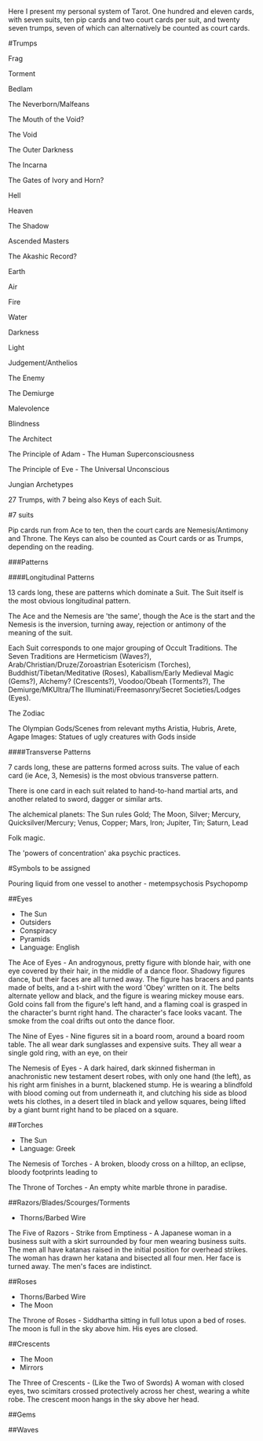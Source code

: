 Here I present my personal system of Tarot. One hundred and eleven cards, with seven suits, ten pip cards and two court cards per suit, and twenty seven trumps, seven of which can alternatively be counted as court cards.

#Trumps

Frag

Torment

Bedlam

The Neverborn/Malfeans

The Mouth of the Void?

The Void

The Outer Darkness

The Incarna

The Gates of Ivory and Horn?

Hell

Heaven

The Shadow

Ascended Masters

The Akashic Record?

Earth

Air

Fire

Water

Darkness

Light

Judgement/Anthelios

The Enemy

The Demiurge

Malevolence

Blindness

The Architect

The Principle of Adam - The Human Superconsciousness

The Principle of Eve - The Universal Unconscious

Jungian Archetypes

27 Trumps, with 7 being also Keys of each Suit.

#7 suits

Pip cards run from Ace to ten, then the court cards are Nemesis/Antimony and Throne. The Keys can also be counted as Court cards or as Trumps, depending on the reading.

###Patterns

####Longitudinal Patterns

13 cards long, these are patterns which dominate a Suit. The Suit itself is the most obvious longitudinal pattern.


The Ace and the Nemesis are 'the same', though the Ace is the start and the Nemesis is the inversion, turning away, rejection or antimony of the meaning of the suit.


Each Suit corresponds to one major grouping of Occult Traditions. The Seven Traditions are Hermeticism (Waves?), Arab/Christian/Druze/Zoroastrian Esotericism (Torches), Buddhist/Tibetan/Meditative (Roses), Kaballism/Early Medieval Magic (Gems?), Alchemy? (Crescents?), Voodoo/Obeah (Torments?), The Demiurge/MKUltra/The Illuminati/Freemasonry/Secret Societies/Lodges (Eyes).

The Zodiac

The Olympian Gods/Scenes from relevant myths
Aristia, Hubris, Arete, Agape
Images: Statues of ugly creatures with Gods inside

####Transverse Patterns

7 cards long, these are patterns formed across suits. The value of each card (ie Ace, 3, Nemesis) is the most obvious transverse pattern.


There is one card in each suit related to hand-to-hand martial arts, and another related to sword, dagger or similar arts.

The alchemical planets: The Sun rules Gold; The Moon, Silver; Mercury, Quicksilver/Mercury; Venus, Copper; Mars, Iron; Jupiter, Tin; Saturn, Lead

Folk magic.

The 'powers of concentration' aka psychic practices.



#Symbols to be assigned

Pouring liquid from one vessel to another - metempsychosis
Psychopomp



##Eyes
- The Sun
- Outsiders
- Conspiracy
- Pyramids
- Language: English

The Ace of Eyes - An androgynous, pretty figure with blonde hair, with one eye covered by their hair, in the middle of a dance floor. Shadowy figures dance, but their faces are all turned away. The figure has bracers and pants made of belts, and a t-shirt with the word 'Obey' written on it. The belts alternate yellow and black, and the figure is wearing mickey mouse ears. Gold coins fall from the figure's left hand, and a flaming coal is grasped in the character's burnt right hand. The character's face looks vacant. The smoke from the coal drifts out onto the dance floor.

The Nine of Eyes - Nine figures sit in a board room, around a board room table. The all wear dark sunglasses and expensive suits. They all wear a single gold ring, with an eye, on their 

The Nemesis of Eyes - A dark haired, dark skinned fisherman in anachronistic new testament desert robes, with only one hand (the left), as his right arm finishes in a burnt, blackened stump. He is wearing a blindfold with blood coming out from underneath it, and clutching his side as blood wets his clothes, in a desert tiled in black and yellow squares, being lifted by a giant burnt right hand to be placed on a square.

##Torches
- The Sun
- Language: Greek

The Nemesis of Torches - A broken, bloody cross on a hilltop, an eclipse, bloody footprints leading to 

The Throne of Torches - An empty white marble throne in paradise.

##Razors/Blades/Scourges/Torments
- Thorns/Barbed Wire

The Five of Razors - Strike from Emptiness - A Japanese woman in a business suit with a skirt surrounded by four men wearing business suits. The men all have katanas raised in the initial position for overhead strikes. The woman has drawn her katana and bisected all four men. Her face is turned away. The men's faces are indistinct.

##Roses
- Thorns/Barbed Wire
- The Moon

The Throne of Roses - Siddhartha sitting in full lotus upon a bed of roses. The moon is full in the sky above him. His eyes are closed.

##Crescents
- The Moon
- Mirrors

The Three of Crescents - (Like the Two of Swords) A woman with closed eyes, two scimitars crossed protectively across her chest, wearing a white robe. The crescent moon hangs in the sky above her head.

##Gems

##Waves
